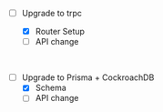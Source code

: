 - [ ] Upgrade to trpc

  - [x] Router Setup
  - [ ] API change

<br />

- [ ] Upgrade to Prisma + CockroachDB
  - [x] Schema
  - [ ] API change
